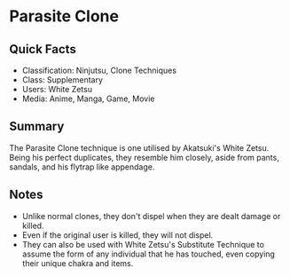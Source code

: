 # Parasite Clone

## Quick Facts
- Classification: Ninjutsu, Clone Techniques
- Class: Supplementary
- Users: White Zetsu
- Media: Anime, Manga, Game, Movie

## Summary
The Parasite Clone technique is one utilised by Akatsuki's White Zetsu. Being his perfect duplicates, they resemble him closely, aside from pants, sandals, and his flytrap like appendage.

## Notes
- Unlike normal clones, they don't dispel when they are dealt damage or killed.
- Even if the original user is killed, they will not dispel.
- They can also be used with White Zetsu's Substitute Technique to assume the form of any individual that he has touched, even copying their unique chakra and items.
